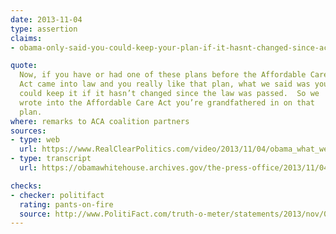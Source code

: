 ```yaml
---
date: 2013-11-04
type: assertion
claims:
- obama-only-said-you-could-keep-your-plan-if-it-hasnt-changed-since-aca-passed

quote:
  Now, if you have or had one of these plans before the Affordable Care
  Act came into law and you really like that plan, what we said was you
  could keep it if it hasn’t changed since the law was passed.  So we
  wrote into the Affordable Care Act you’re grandfathered in on that
  plan.
where: remarks to ACA coalition partners
sources:
- type: web
  url: https://www.RealClearPolitics.com/video/2013/11/04/obama_what_we_said_was_you_can_keep_it_if_it_hasnt_changed_since_the_law_passed.html
- type: transcript
  url: https://obamawhitehouse.archives.gov/the-press-office/2013/11/04/remarks-president-aca-coalition-partners-and-supporters

checks:
- checker: politifact
  rating: pants-on-fire
  source: http://www.PolitiFact.com/truth-o-meter/statements/2013/nov/06/barack-obama/barack-obama-says-what-hed-said-was-you-could-keep/
---
```

